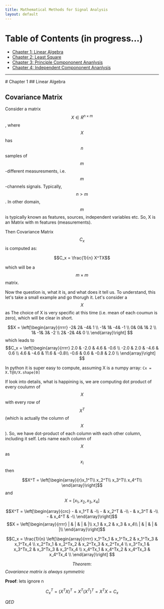 ```yaml
---
title: Mathematical Methods for Signal Analysis
layout: default
---
```

<!--<script src='https://cdnjs.cloudflare.com/ajax/libs/mathjax/2.7.4/MathJax.js?config=default'></script> -->

# Table of Contents (in progress...)
* [Chapter 1: Linear Algebra](#chapter-1)
* [Chapter 2: Least Square](#chapter-1)
* [Chapter 3: Principle Compononent Ananlysis](#chapter-1)
* [Chapter 4: Independent Compononent Ananlysis](#chapter-1)

<hr>
# Chapter 1
## Linear Algebra


## Covariance Matrix
Consider a matrix $$X \in R^{n\times m}$$, where $$X$$ has $$n$$ samples of $$m$$-different measuresments, i.e. $$m$$-channels signals. Typically, $$n>m$$. In other domain, $$m$$ is typically known as features, sources, independent variables etc. So, X is an Matrix with m features (measurements).

Then Covariance Matrix $$C_x$$ is computed as:

$$C_x =  \frac{1}{n} X^TX$$

which will be a $$m \times m$$ matrix.

Now the question is, what it is, and what does it tell us. To understand, this let's take a small example and go thorugh it. Let's consider a $$X$$ as
The choice of X is very specific at this time (i.e. mean of each coumun is zero), which will be clear in short.

$$X = 
  \left[\begin{array}{rrrr} 
  -2&  2& -4&  1 \\
  -1&  1& -4& -1 \\
   0&  0&  1&  2 \\
   1& -1&  3& -2 \\
   2& -2&  4&  0 \\
  \end{array}\right]
$$
which leads to  $$C_x = 
  \left[\begin{array}{rrrr} 
2.0 & -2.0 & 4.6 & -0.6 \\
-2.0 & 2.0 & -4.6 & 0.6 \\
4.6 & -4.6 & 11.6 & -0.8\\
-0.6 & 0.6 & -0.8 & 2.0 \\
  \end{array}\right]
$$

In python it is super easy to compute, assuming X is a numpy array: ```Cx = X.T@X/X.shape[0]```

If look into details, what is happining is, we are computing dot product of every coulumn of $$X$$ with every row of $$X^T$$ (which is actually the column of $$X$$).
So, we have dot-product of each column with each other column, including it self. Lets name each column of $$X$$ as $$x_i$$ then

$$X^T = \left[\begin{array}{r}x_1^T\\
                            x_2^T\\
                            x_3^T\\
                            x_4^T\\ \end{array}\right]$$  and $$X = \left[x_1, x_2, x_3, x_4\right]$$


$$X^T = \left[\begin{array}{crc}
                        - & x_1^T & -\\
                        - & x_2^T & -\\
                        - & x_3^T & -\\
                        - & x_4^T & -\\ \end{array}\right]$$ $$X = \left[\begin{array}{rrrr}
                        |   & |   &  |   &  |\\
                        x_1 & x_2 & x_3  & x_4\\
                        |   & |   &  |   &  |\\  \end{array}\right]$$



 $$C_x = 
   \frac{1}{n} \left[\begin{array}{rrrr} 
 x_1^Tx_1 & x_1^Tx_2 & x_1^Tx_3 & x_1^Tx_4  \\
 x_2^Tx_1 & x_2^Tx_2 & x_2^Tx_3 & x_2^Tx_4  \\
 x_3^Tx_1 & x_3^Tx_2 & x_3^Tx_3 & x_3^Tx_4  \\
 x_4^Tx_1 & x_4^Tx_2 & x_4^Tx_3 & x_4^Tx_4  \\
  \end{array}\right]
$$


$$Theorem:$$ *Covariance matrix is always symmetric*

**Proof**: lets ignore n

$$C_x^T = (X^TX)^T = X^T(X^{T})^T = X^TX = C_x$$

*QED*





<!--
<hr>
# Chapter 2
-->
